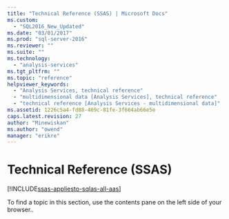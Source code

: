 ```yaml
---
title: "Technical Reference (SSAS) | Microsoft Docs"
ms.custom: 
  - "SQL2016_New_Updated"
ms.date: "03/01/2017"
ms.prod: "sql-server-2016"
ms.reviewer: ""
ms.suite: ""
ms.technology: 
  - "analysis-services"
ms.tgt_pltfrm: ""
ms.topic: "reference"
helpviewer_keywords: 
  - "Analysis Services, technical reference"
  - "multidimensional data [Analysis Services], technical reference"
  - "technical reference [Analysis Services - multidimensional data]"
ms.assetid: 1226c5a4-fd88-469c-81fe-3f664ab66e5e
caps.latest.revision: 27
author: "Minewiskan"
ms.author: "owend"
manager: "erikre"
---
```

# Technical Reference (SSAS)

[!INCLUDE[ssas-appliesto-sqlas-all-aas](../includes/ssas-appliesto-sqlas-all-aas.md)]

To find a topic in this section, use the contents pane on the left side of your browser..  
  